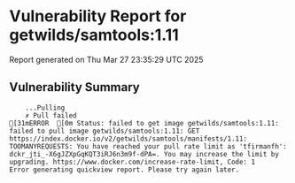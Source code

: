 # Vulnerability Report for getwilds/samtools:1.11

Report generated on Thu Mar 27 23:35:29 UTC 2025

## Vulnerability Summary

```
    ...Pulling
    ✗ Pull failed
[31mERROR  [0m Status: failed to get image getwilds/samtools:1.11: failed to pull image getwilds/samtools:1.11: GET https://index.docker.io/v2/getwilds/samtools/manifests/1.11: TOOMANYREQUESTS: You have reached your pull rate limit as 'tfirmanfh': dckr_jti_-X6gJZXpGqKQT3iRJ6n3m9f-dPA=. You may increase the limit by upgrading. https://www.docker.com/increase-rate-limit, Code: 1 
Error generating quickview report. Please try again later.
```
